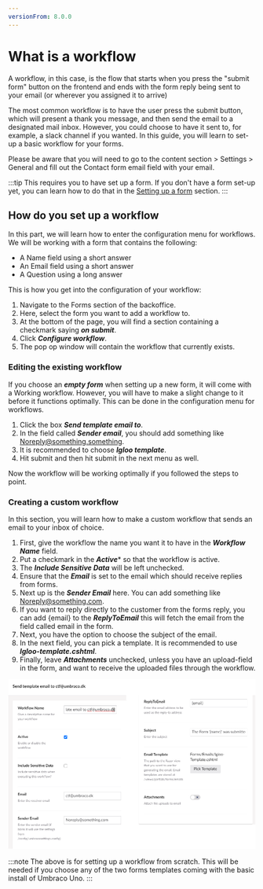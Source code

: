 ```yaml
---
versionFrom: 8.0.0
---
```


# What is a workflow

A workflow, in this case, is the flow that starts when you press the "submit form" button on the frontend and ends with the form reply being sent to your email (or wherever you assigned it to arrive)

The most common workflow is to have the user press the submit button, which will present a thank you message, and then send the email to a designated mail inbox. However, you could choose to have it sent to, for example, a slack channel if you wanted. In this guide, you will learn to set-up a basic workflow for your forms.

Please be aware that you will need to go to the content section > Settings > General and fill out the Contact form email field with your email.

:::tip
This requires you to have set up a form. If you don't have a form set-up yet, you can learn how to do that in the [Setting up a form](../Setting-up-a-form/index.md) section.
:::

## How do you set up a workflow

In this part, we will learn how to enter the configuration menu for workflows.
We will be working with a form that contains the following:

* A Name field using a short answer
* An Email field using a short answer
* A Question using a long answer

This is how you get into the configuration of your workflow:

1. Navigate to the Forms section of the backoffice.
2. Here, select the form you want to add a workflow to.
3. At the bottom of the page, you will find a section containing a checkmark saying ***on submit***.
4. Click ***Configure workflow***.
5. The pop op window will contain the workflow that currently exists.


### Editing the existing workflow

If you choose an ***empty form*** when setting up a new form, it will come with a Working workflow. However, you will have to make a slight change to it before it functions optimally.
This can be done in the configuration menu for workflows.

1. Click the box ***Send template email to***.
2. In the field called ***Sender email***, you should add something like Noreply@something.something.
3. It is recommended to choose ***Igloo template***.
4. Hit submit and then hit submit in the next menu as well.

Now the workflow will be working optimally if you followed the steps to point.

### Creating a custom workflow

In this section, you will learn how to make a custom workflow that sends an email to your inbox of choice. 

1. First, give the workflow the name you want it to have in the ***Workflow Name*** field.
2. Put a checkmark in the ***Active**** so that the workflow is active.
3. The ***Include Sensitive Data*** will be left unchecked.
4. Ensure that the ***Email*** is set to the email which should receive replies from forms.
5. Next up is the ***Sender Email*** here. You can add something like Noreply@something.com.
6. If you want to reply directly to the customer from the forms reply, you can add {email} to the ***ReplyToEmail*** this will fetch the email from the field called email in the form.
7. Next, you have the option to choose the subject of the email.
8. In the next field, you can pick a template. It is recommended to use ***Igloo-template.cshtml***.
9. Finally, leave ***Attachments*** unchecked, unless you have an upload-field in the form, and want to receive the uploaded files through the workflow.

![this is the workflow settings](images/Workflow3.png)

:::note
The above is for setting up a workflow from scratch. This will be needed if you choose any of the two forms templates coming with the basic install of Umbraco Uno.
:::
